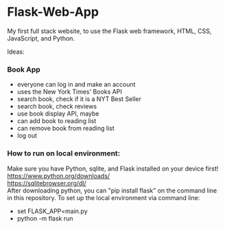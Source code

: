 # Flask-Web-App
My first full stack website, to use the Flask web framework, HTML, CSS, JavaScript, and Python. 

Ideas:  
### Book App
- everyone can log in and make an account 
- uses the New York Times' Books API 
-   search book, check if it is a NYT Best Seller
-   search book, check reviews
- use book display API, maybe 
- can add book to reading list
- can remove book from reading list
- log out



### How to run on local environment: 
Make sure you have Python, sqlite, and Flask installed on your device first! 
https://www.python.org/downloads/  
https://sqlitebrowser.org/dl/  
After downloading python, you can "pip install flask" on the command line in this repository. 
To set up the local environment via command line:  
- set FLASK_APP=main.py 
- python -m flask run   